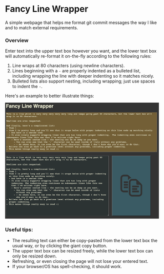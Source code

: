 # Fancy Line Wrapper
A simple webpage that helps me format git commit messages the way I like and to match external requirements.

### Overview
Enter text into the upper text box however you want, and the lower text box will automatically re-format it on-the-fly
according to the following rules:
1. Line wraps at 80 characters (using newline characters).
1. Lines beginning with a `-` are properly indented as a bulleted list, including wrapping the line with deeper
indenting so it matches nicely.
1. Bulleted lists also support nesting, including wrapping; just use spaces to indent the `-`.

Here's an example to better illustrate things:

![screenshot.png](screenshot.png)

### Useful tips:
- The resulting text can either be copy-pasted from the lower text box the usual way, or by clicking the giant copy
button.
- The upper text box can be resized freely, while the lower text box can only be resized down.
- Refreshing, or even closing the page will not lose your entered text.
- If your browser/OS has spell-checking, it should work.
